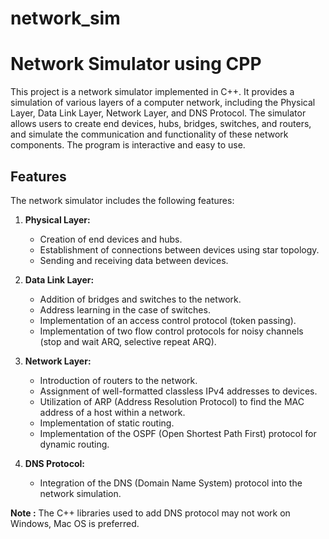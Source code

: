 # network_sim
# Network Simulator using CPP

This project is a network simulator implemented in C++. It provides a simulation of various layers of a computer network, including the Physical Layer, Data Link Layer, Network Layer, and DNS Protocol. The simulator allows users to create end devices, hubs, bridges, switches, and routers, and simulate the communication and functionality of these network components.
The program is interactive and easy to use.

## Features

The network simulator includes the following features:

1. **Physical Layer:**
   - Creation of end devices and hubs.
   - Establishment of connections between devices using star topology.
   - Sending and receiving data between devices.

2. **Data Link Layer:**
   - Addition of bridges and switches to the network.
   - Address learning in the case of switches.
   - Implementation of an access control protocol (token passing).
   - Implementation of two flow control protocols for noisy channels (stop and wait ARQ, selective repeat ARQ).

3. **Network Layer:**
   - Introduction of routers to the network.
   - Assignment of well-formatted classless IPv4 addresses to devices.
   - Utilization of ARP (Address Resolution Protocol) to find the MAC address of a host within a network.
   - Implementation of static routing.
   - Implementation of the OSPF (Open Shortest Path First) protocol for dynamic routing.

4. **DNS Protocol:**
   - Integration of the DNS (Domain Name System) protocol into the network simulation.

**Note :** The C++ libraries used to add DNS protocol may not work on Windows, Mac OS is preferred.
